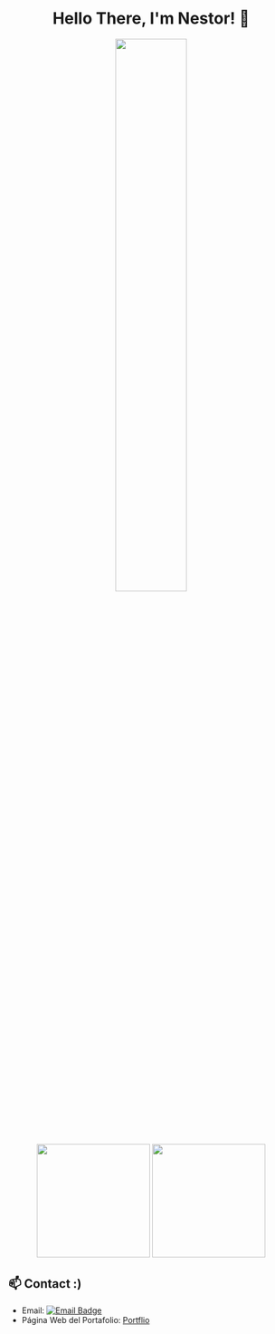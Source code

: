 <h1 align="center">Hello There, I'm Nestor! 👋</h1>

<div align="center">
  <img src="https://th.bing.com/th/id/OIP.d8e-myEfeHnH3hllfn9P3AAAAA?rs=1&pid=ImgDetMain" width="50%" />
  <br>
  <img src="https://github-readme-stats.vercel.app/api?username=Nestor-DS&show_icons=true&theme=tokyonight" height="200px"/>
  <img src="https://github-readme-stats.vercel.app/api/top-langs/?username=Nestor-DS&layout=compact&theme=tokyonight" height="200px"/>
</div>

## 📫 Contact :)

- Email: [![Email Badge](https://img.shields.io/badge/Email-nestorduhamel18%40outlook.es-%23D14836?style=flat-square&logo=microsoft-outlook&logoColor=white)](mailto:nestorduhamel18@outlook.es)
- Página Web del Portafolio: [Portflio](https://portfolio-ds-ten.vercel.app/)

